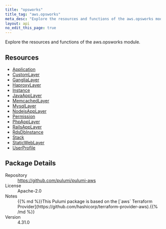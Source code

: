 ```yaml
---
title: "opsworks"
title_tag: "aws.opsworks"
meta_desc: "Explore the resources and functions of the aws.opsworks module."
layout: api
no_edit_this_page: true
---
```


<!-- WARNING: this file was generated by Pulumi Docs Generator. -->
<!-- Do not edit by hand unless you're certain you know what you are doing! -->

Explore the resources and functions of the aws.opsworks module.

<h2 id="resources">Resources</h2>
<ul class="api">
    <li><a href="application" title="Application"><span class="api-symbol api-symbol--resource"></span>Application</a></li>
    <li><a href="customlayer" title="CustomLayer"><span class="api-symbol api-symbol--resource"></span>CustomLayer</a></li>
    <li><a href="ganglialayer" title="GangliaLayer"><span class="api-symbol api-symbol--resource"></span>GangliaLayer</a></li>
    <li><a href="haproxylayer" title="HaproxyLayer"><span class="api-symbol api-symbol--resource"></span>HaproxyLayer</a></li>
    <li><a href="instance" title="Instance"><span class="api-symbol api-symbol--resource"></span>Instance</a></li>
    <li><a href="javaapplayer" title="JavaAppLayer"><span class="api-symbol api-symbol--resource"></span>JavaAppLayer</a></li>
    <li><a href="memcachedlayer" title="MemcachedLayer"><span class="api-symbol api-symbol--resource"></span>MemcachedLayer</a></li>
    <li><a href="mysqllayer" title="MysqlLayer"><span class="api-symbol api-symbol--resource"></span>MysqlLayer</a></li>
    <li><a href="nodejsapplayer" title="NodejsAppLayer"><span class="api-symbol api-symbol--resource"></span>NodejsAppLayer</a></li>
    <li><a href="permission" title="Permission"><span class="api-symbol api-symbol--resource"></span>Permission</a></li>
    <li><a href="phpapplayer" title="PhpAppLayer"><span class="api-symbol api-symbol--resource"></span>PhpAppLayer</a></li>
    <li><a href="railsapplayer" title="RailsAppLayer"><span class="api-symbol api-symbol--resource"></span>RailsAppLayer</a></li>
    <li><a href="rdsdbinstance" title="RdsDbInstance"><span class="api-symbol api-symbol--resource"></span>RdsDbInstance</a></li>
    <li><a href="stack" title="Stack"><span class="api-symbol api-symbol--resource"></span>Stack</a></li>
    <li><a href="staticweblayer" title="StaticWebLayer"><span class="api-symbol api-symbol--resource"></span>StaticWebLayer</a></li>
    <li><a href="userprofile" title="UserProfile"><span class="api-symbol api-symbol--resource"></span>UserProfile</a></li>
</ul>

<h2 id="package-details">Package Details</h2>
<dl class="package-details">
	<dt>Repository</dt>
	<dd><a href="https://github.com/pulumi/pulumi-aws">https://github.com/pulumi/pulumi-aws</a></dd>
	<dt>License</dt>
	<dd>Apache-2.0</dd>
	<dt>Notes</dt>
	<dd>{{% md %}}This Pulumi package is based on the [`aws` Terraform Provider](https://github.com/hashicorp/terraform-provider-aws).{{% /md %}}</dd>
	<dt>Version</dt>
	<dd>4.31.0</dd>
</dl>

